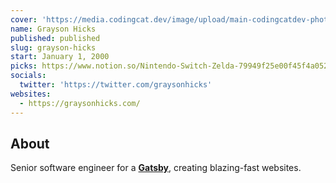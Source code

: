 ```yaml
---
cover: 'https://media.codingcat.dev/image/upload/main-codingcatdev-photo/podcast-guest/graysonhicks'
name: Grayson Hicks
published: published
slug: grayson-hicks
start: January 1, 2000
picks: https://www.notion.so/Nintendo-Switch-Zelda-79949f25e00f45f4a052a68162736123, https://www.notion.so/Node-17-cf1ba73b07e54d0982e946eeb0f06a78
socials:
  twitter: 'https://twitter.com/graysonhicks'
websites:
  - https://graysonhicks.com/
---
```


## About

Senior software engineer for a **[Gatsby](https://www.gatsbyjs.com/)**, creating blazing-fast websites.

